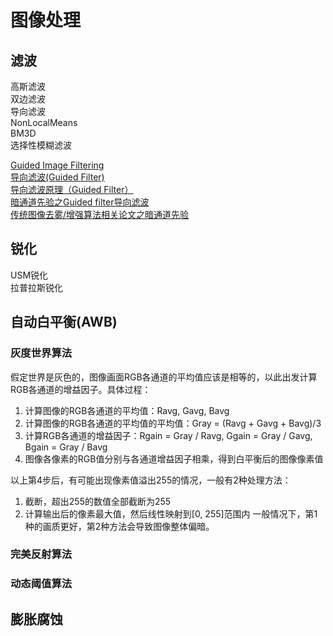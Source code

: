 # 图像处理

## 滤波

高斯滤波  
双边滤波  
导向滤波  
NonLocalMeans  
BM3D  
选择性模糊滤波  

[Guided Image Filtering](http://kaiminghe.com/eccv10/eccv10ppt.pdf)  
[导向滤波(Guided Filter)](https://blog.csdn.net/sinat_36264666/article/details/77990790?locationNum=7&fps=1)  
[导向滤波原理（Guided Filter）](https://blog.csdn.net/edogawachia/article/details/78872932)  
[暗通道先验之Guided filter导向滤波](https://zhuanlan.zhihu.com/p/36813673)  
[传统图像去雾/增强算法相关论文之暗通道先验](https://zhuanlan.zhihu.com/p/36785699)  

## 锐化

USM锐化  
拉普拉斯锐化  

## 自动白平衡(AWB)

### 灰度世界算法

假定世界是灰色的，图像画面RGB各通道的平均值应该是相等的，以此出发计算RGB各通道的增益因子。具体过程：

1. 计算图像的RGB各通道的平均值：Ravg, Gavg, Bavg
2. 计算图像的RGB各通道的平均值的平均值：Gray = (Ravg + Gavg + Bavg)/3
3. 计算RGB各通道的增益因子：Rgain = Gray / Ravg, Ggain = Gray / Gavg, Bgain = Gray / Bavg
4. 图像各像素的RGB值分别与各通道增益因子相乘，得到白平衡后的图像像素值

以上第4步后，有可能出现像素值溢出255的情况，一般有2种处理方法：

1. 截断，超出255的数值全部截断为255
2. 计算输出后的像素最大值，然后线性映射到[0, 255]范围内
一般情况下，第1种的画质更好，第2种方法会导致图像整体偏暗。

### 完美反射算法
### 动态阈值算法

## 膨胀腐蚀
